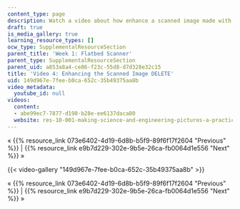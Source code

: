 ```yaml
---
content_type: page
description: Watch a video about how enhance a scanned image made with a flatbed scanner.
draft: true
is_media_gallery: true
learning_resource_types: []
ocw_type: SupplementalResourceSection
parent_title: 'Week 1: Flatbed Scanner'
parent_type: SupplementalResourceSection
parent_uid: a853a8a4-ce86-f23c-55d8-d7d328e32c15
title: 'Video 4: Enhancing the Scanned Image DELETE'
uid: 149d967e-7fee-b0ca-652c-35b49375aa8b
video_metadata:
  youtube_id: null
videos:
  content:
  - abe99ec7-7877-d198-b28e-ee6137daca80
  website: res-10-001-making-science-and-engineering-pictures-a-practical-guide-to-presenting-your-work-spring-2016
---
```

« {{% resource_link 073e6402-4d19-6d8b-b5f9-89f6f17f2604 "Previous" %}} | {{% resource_link e9b7d229-302e-9b5e-26ca-fb0064d1e556 "Next" %}} »

{{< video-gallery "149d967e-7fee-b0ca-652c-35b49375aa8b" >}}


« {{% resource_link 073e6402-4d19-6d8b-b5f9-89f6f17f2604 "Previous" %}} | {{% resource_link e9b7d229-302e-9b5e-26ca-fb0064d1e556 "Next" %}} »